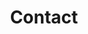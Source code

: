 ---
title: Contact
menu: Contact
body_classes: contact
header: 
    enabled: true
    title: Contact Me
contact:
    -
        email: demonwolf@demonwolfdev.com
form:
    info:
        -
            col: col-lg-6 col-12
            type: text
            name: name
            labelClass: label
            label: Name
            id: name
            required: true
        -
            col: col-lg-6 col-12
            type: text
            name: _repltyo
            labelClass: label
            label: Email
            id: email
            required: true
    message:
        -
            col: col-12
            type: textarea
            name: _textarea
            labelClass: message label
            label: Your Message
            id: message
            required: true
---